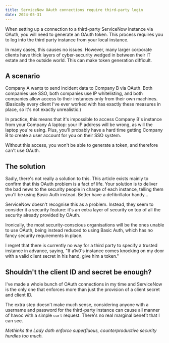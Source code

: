 ```yaml
---
title: ServiceNow OAuth connections require third-party login
date: 2024-05-31
---
```


When setting up a connection to a third-party ServiceNow instance via OAuth, you will need to generate an OAuth token. This process requires you to log into the third party instance from your local instance.

In many cases, this causes no issues. However, many larger corporate clients have thick layers of cyber-security wedged in between their IT estate and the outside world. This can make token generation difficult.

## A scenario

Company A wants to send incident data to Company B via OAuth. Both companies use SSO, both companies use IP whitelisting, and both companies allow access to their instances only from their own machines. (Basically every client I've ever worked with has exactly these measures in place, so it's not exactly unrealistic.)

In practice, this means that it's impossible to access Company B's instance from your Company A laptop: your IP address will be wrong, as will the laptop you're using. Plus, you'll probably have a hard time getting Company B to create a user account for you on their SSO system.

Without this access, you won't be able to generate a token, and therefore can't use OAuth.

## The solution

Sadly, there's not really a solution to this. This article exists mainly to confirm that this OAuth problem is a fact of life. Your solution is to deliver the bad news to the security people in charge of each instance, telling them you'll be using Basic Auth instead. Better have a defibrillator handy...

ServiceNow doesn't recognise this as a problem. Instead, they seem to consider it a security feature: it's an extra layer of security on top of all the security already provided by OAuth.

Ironically, the most security-conscious organisations will be the ones unable to use OAuth, being instead reduced to using Basic Auth, which has no fancy security requirements in place.

I regret that there is currently no way for a third party to specify a trusted instance in advance, saying, "If a1v0's instance comes knocking on my door with a valid client secret in his hand, give him a token."

## Shouldn't the client ID and secret be enough?

I've made a whole bunch of OAuth connections in my time and ServiceNow is the only one that enforces more than just the provision of a client secret and client ID.

The extra step doesn't make much sense, considering anyone with a username and password for the third-party instance can cause all manner of havoc with a simple `curl` request. There's no real marginal benefit that I can see.

_Methinks the Lady doth enforce superfluous, counterproductive security hurdles too much._
